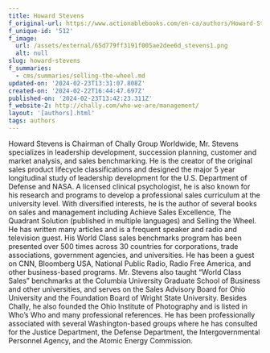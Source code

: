 ```yaml
---
title: Howard Stevens
f_original-url: https://www.actionablebooks.com/en-ca/authors/Howard-Stevens/
f_unique-id: '512'
f_image:
  url: /assets/external/65d779ff3191f005ae2dee6d_stevens1.png
  alt: null
slug: howard-stevens
f_summaries:
  - cms/summaries/selling-the-wheel.md
updated-on: '2024-02-23T13:31:07.808Z'
created-on: '2024-02-22T16:44:47.697Z'
published-on: '2024-02-23T13:42:23.311Z'
f_website-2: http://chally.com/who-we-are/management/
layout: '[authors].html'
tags: authors
---
```


Howard Stevens is Chairman of Chally Group Worldwide, Mr. Stevens specializes in leadership development, succession planning, customer and market analysis, and sales benchmarking. He is the creator of the original sales product lifecycle classifications and designed the major 5 year longitudinal study of leadership development for the U.S. Department of Defense and NASA. A licensed clinical psychologist, he is also known for his research and programs to develop a professional sales curriculum at the university level. With diversified interests, he is the author of several books on sales and management including Achieve Sales Excellence, The Quadrant Solution (published in multiple languages) and Selling the Wheel. He has written many articles and is a frequent speaker and radio and television guest. His World Class sales benchmarks program has been presented over 500 times across 30 countries for corporations, trade associations, government agencies, and universities. He has been a guest on CNN, Bloomberg USA, National Public Radio, Radio Free America, and other business-based programs. Mr. Stevens also taught “World Class Sales” benchmarks at the Columbia University Graduate School of Business and other universities, and serves on the Sales Advisory Board for Ohio University and the Foundation Board of Wright State University. Besides Chally, he also founded the Ohio Institute of Photography and is listed in Who’s Who and many professional references. He has been professionally associated with several Washington-based groups where he has consulted for the Justice Department, the Defense Department, the Intergovernmental Personnel Agency, and the Atomic Energy Commission.
